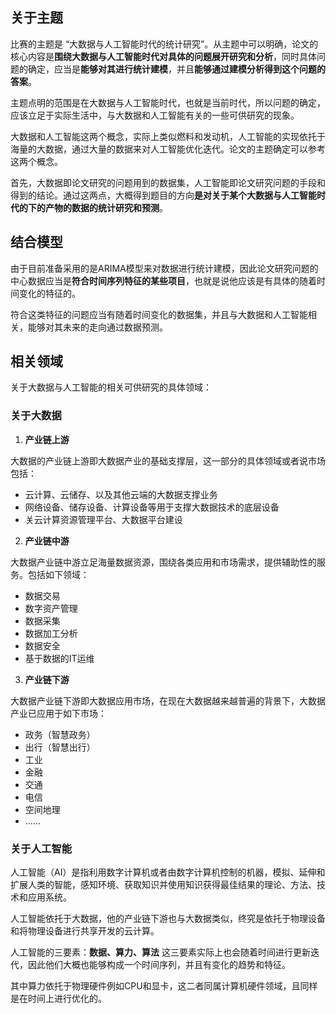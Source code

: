 
## 关于主题

比赛的主题是 “大数据与人工智能时代的统计研究”。从主题中可以明确，论文的核心内容是**围绕大数据与人工智能时代对具体的问题展开研究和分析**，同时具体问题的确定，应当是**能够对其进行统计建模**，并且**能够通过建模分析得到这个问题的答案**。

主题点明的范围是在大数据与人工智能时代，也就是当前时代，所以问题的确定，应该立足于实际生活中，与大数据和人工智能有关的一些可供研究的现象。

大数据和人工智能这两个概念，实际上类似燃料和发动机，人工智能的实现依托于海量的大数据，通过大量的数据来对人工智能优化迭代。论文的主题确定可以参考这两个概念。

首先，大数据即论文研究的问题用到的数据集，人工智能即论文研究问题的手段和得到的结论。通过这两点，大概得到题目的方向**是对关于某个大数据与人工智能时代的下的产物的数据的统计研究和预测**。

## 结合模型

由于目前准备采用的是ARIMA模型来对数据进行统计建模，因此论文研究问题的中心数据应当是**符合时间序列特征的某些项目**，也就是说他应该是有具体的随着时间变化的特征的。

符合这类特征的问题应当有随着时间变化的数据集，并且与大数据和人工智能相关，能够对其未来的走向通过数据预测。

## 相关领域

关于大数据与人工智能的相关可供研究的具体领域：

### 关于大数据

1. **产业链上游**

大数据的产业链上游即大数据产业的基础支撑层，这一部分的具体领域或者说市场包括：

- 云计算、云储存、以及其他云端的大数据支撑业务
- 网络设备、储存设备、计算设备等用于支撑大数据技术的底层设备
- 关云计算资源管理平台、大数据平台建设

2. **产业链中游**

大数据产业链中游立足海量数据资源，围绕各类应用和市场需求，提供辅助性的服务。包括如下领域：

- 数据交易
- 数字资产管理
- 数据采集
- 数据加工分析
- 数据安全
- 基于数据的IT运维

3. **产业链下游**

大数据产业链下游即大数据应用市场，在现在大数据越来越普遍的背景下，大数据产业已应用于如下市场：

- 政务（智慧政务）
- 出行（智慧出行）
- 工业
- 金融
- 交通
- 电信
- 空间地理
- ......


### 关于人工智能

人工智能（AI）是指利用数字计算机或者由数字计算机控制的机器，模拟、延伸和扩展人类的智能，感知环境、获取知识并使用知识获得最佳结果的理论、方法、技术和应用系统。

人工智能依托于大数据，他的产业链下游也与大数据类似，终究是依托于物理设备和将物理设备进行共享开发的云计算。

人工智能的三要素：**数据、算力、算法** 这三要素实际上也会随着时间进行更新迭代，因此他们大概也能够构成一个时间序列，并且有变化的趋势和特征。

其中算力依托于物理硬件例如CPU和显卡，这二者同属计算机硬件领域，且同样是在时间上进行优化的。

